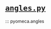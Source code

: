 # [`angles.py`](https://github.com/pyomeca/pyomeca/blob/master/pyomeca/angles.py)

::: pyomeca.angles